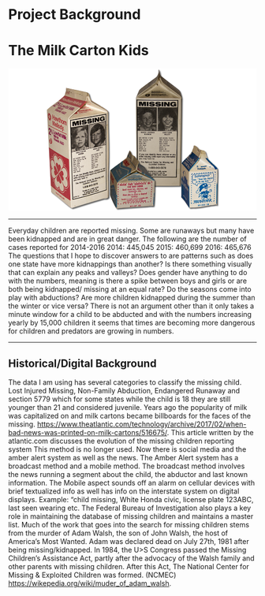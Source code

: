 # Project Background 
# The Milk Carton Kids


![milk carton kids](https://raw.githubusercontent.com/aicha85/The-Milk-Carton-Kids-Summer-2018-Dig-Hum/master/docs/imgs/missing-child-safety-council1.png)

---
Everyday children are reported missing. Some are runaways but many have been 
kidnapped and are in great danger. The following are the number of cases reported for 2014-2016 
2014: 445,045
2015: 460,699 
2016: 465,676 
The questions that I hope to discover answers to are patterns such as does one state have more kidnappings than another? Is there something visually that can explain any peaks and valleys? Does gender have anything to do with the numbers, meaning is there a spike between boys and girls or are both being kidnapped/ missing at an equal rate? Do the seasons come into play with abductions?  Are more children kidnapped during the summer than the winter or vice versa? There is not an argument other than it only takes a minute window for a child to be abducted and with the numbers increasing yearly by 15,000 children it seems that times are becoming more dangerous for children and predators are growing in numbers. 


---

## Historical/Digital Background

The data I am using has several categories to classify the missing child. Lost Injured Missing, Non-Family Abduction, Endangered Runaway and section 5779 which for some states while the child is 18 they are still younger than 21 and considered juvenile. 
Years ago the popularity of milk was capitalized on and milk cartons became billboards for the faces of the missing. https://www.theatlantic.com/technology/archive/2017/02/when-bad-news-was-printed-on-milk-cartons/516675/. This article written by the atlantic.com discusses the evolution of the missing children reporting system This method is no longer used. Now there is social media and the amber alert system as well as the news. The Amber Alert system has a broadcast method and a mobile method. The broadcast method involves the news running a segment about the child, the abductor and last known information. The Mobile aspect sounds off an alarm on cellular devices with brief textualized info as well has info on the interstate system on digital displays. Example: “child missing, White Honda civic, license plate 123ABC, last seen wearing etc. The Federal Bureau of Investigation also plays a key role in maintaining the database of missing children and maintains a master list. Much of the work that goes into the search for missing children stems from the murder of Adam Walsh, the son of John Walsh, the host of America’s Most Wanted. Adam was declared dead on July 27th, 1981 after being missing/kidnapped.  In 1984, the U>S Congress passed the Missing Children’s Assistance Act, partly after the advocacy of the Walsh family and other parents with missing children.  After this Act, The National Center for Missing & Exploited Children was formed. (NCMEC)
https://wikepedia.org/wiki/muder_of_adam_walsh.  

